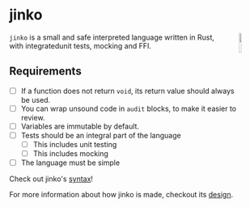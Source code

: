 # jinko
<p>
<img align="right" src="misc/logo_small.png" width="10%" height="10%" />

`jinko` is a small and safe interpreted language written in Rust,<br/>
with integratedunit tests, mocking and FFI.
</p>

## Requirements

* [ ] If a function does not return `void`, its return value should always be used.
* [ ] You can wrap unsound code in `audit` blocks, to make it easier to review.
* [ ] Variables are immutable by default.
* [ ] Tests should be an integral part of the language
    * [ ] This includes unit testing
    * [ ] This includes mocking
* [ ] The language must be simple

Check out jinko's [syntax](SYNTAX.md)!

For more information about how jinko is made, checkout its [design](DESIGN.md).
